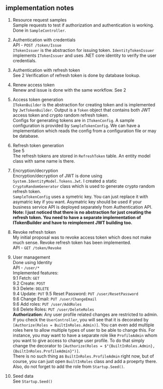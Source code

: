 ## implementation notes ##

1. Resource request samples  
Sample requests to test if authorization and authentication is working. Done in `SampleController`.

2. Authentication with credentials  
API - `POST /token/Issue`  
`ITokenIssuer` is the abstraction for issuing token.
`IdentityTokenIssuer` implements `ITokenIssuer` and uses .NET core identity to verify the user credentials.

3. Authentication with refresh token  
See 2
Verification of refresh token is done by database lookup.

4. Renew access token  
Renew and issue is done with the same workflow.
See 2

5. Access token generation  
`ITokenBuilder` is the abstraction for creating token and is implemented by `JwtTokenBuilder`. Output is a `Token` object that contains both JWT access token and crypto random refresh token.  
Configs for generating tokens are in `ITokenConfig`. A sample configuration is provided by `SampleTokenConfig`. We can have a implementation which reads the config from a configuration file or may be database.

6. Refresh token generation  
See 5  
The refresh tokens are stored in `RefreshToken` table. An entity model class with same name is there.

7. Encryption/decryption  
Encryption/decryption of JWT is done using `System.IdentityModel.Tokens.Jwt`. I created a static `CryptoRandomGenerator` class which is used to generate crypto random refresh token.    
`SampleTokenConfig` uses a symetric key. You can just replace it with asymatric key if you want. Asymatric key should be used if  your business service API is deployed separately from Authentication API.  
**Note: I just noticed that there is no abstraction for just creating the refresh token. You need to have a separate implementation of ITokenBuilder and have to reimplement JWT building too.**

8. Revoke refresh token  
My initial proposal was to revoke access token which does not make much sense. Revoke refresh token has been implemented.  
API - `GET /token/Revoke`

9. User management  
Done using Identity  
API - `/user/*`  
Implemented features:  
9.1 Fetch: `GET`  
9.2 Create: `POST`  
9.3 Delete: `DELETE`  
9.4 Update: `PUT`
9.5 Reset Password: `PUT /user/ResetPassword`  
9.6 Change Email: `PUT /user/ChangeEmail`  
9.6 Add roles: `PUT /user/AddRoles`  
9.6 Delete Roles: `PUT /user/DeleteRoles`  
**Authorization:** Any user profile related changes are restricted to admin. 
If you check the `UserController`, you will see that it is decorated by `[Authorize(Roles = BuiltInRoles.Admin)]`. 
You can even add multiple roles here to allow multiple types of user to be able to change this. 
For instance, you may want to have a separate role like `ProfileAdmin` whom you want to give access to change user profile. To do that simply change the decorator to 
```[Authorize(Roles = $"{BuiltInRoles.Admin},{BuiltInRoles.ProfileAdmin}")]```.  
There is no such thing as `BuiltInRoles.ProfileAdmin` right now, 
but of course, you can just open `BuiltInRoles` class and add a proeprty there.
Also, do not forget to add the role from `Startup.Seed()`.

10. Seed data  
See `Startup.Seed()`
